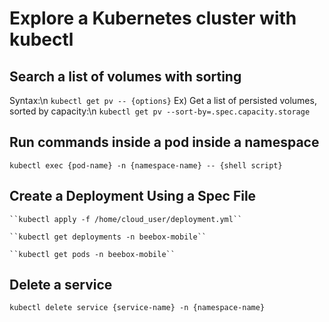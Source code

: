 # Explore a Kubernetes cluster with kubectl

## Search a list of volumes with sorting
Syntax:\n
``
kubectl get pv -- {options}
``
Ex) Get a list of persisted volumes, sorted by capacity:\n
``
kubectl get pv --sort-by=.spec.capacity.storage
``

## Run commands inside a pod inside a namespace
``
kubectl exec {pod-name} -n {namespace-name} -- {shell script}
``

## Create a Deployment Using a Spec File
    ``kubectl apply -f /home/cloud_user/deployment.yml``

    ``kubectl get deployments -n beebox-mobile``

    ``kubectl get pods -n beebox-mobile``

## Delete a service
``
kubectl delete service {service-name} -n {namespace-name}
``

